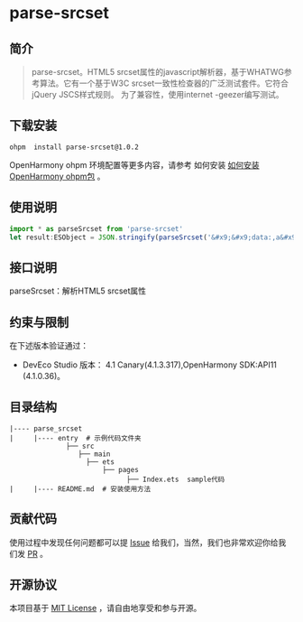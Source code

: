 # parse-srcset

## 简介

> parse-srcset。HTML5 srcset属性的javascript解析器，基于WHATWG参考算法。它有一个基于W3C srcset一致性检查器的广泛测试套件。它符合jQuery
> JSCS样式规则。
> 为了兼容性，使用internet -geezer编写测试。

## 下载安装

```shell
ohpm  install parse-srcset@1.0.2
```

OpenHarmony ohpm 环境配置等更多内容，请参考 如何安装 [如何安装OpenHarmony ohpm包](https://gitee.com/openharmony-tpc/docs/blob/master/OpenHarmony_har_usage.md) 。

## 使用说明

```js
import * as parseSrcset from 'parse-srcset'
let result:ESObject = JSON.stringify(parseSrcset('&#x9;&#x9;data:,a&#x9;&#x9;1x&#x9;&#x9'));
```
## 接口说明
parseSrcset：解析HTML5 srcset属性

## 约束与限制

在下述版本验证通过：

- DevEco Studio 版本： 4.1 Canary(4.1.3.317),OpenHarmony SDK:API11 (4.1.0.36)。

## 目录结构

````
|---- parse_srcset
|     |---- entry  # 示例代码文件夹
              ├── src  
                 ├── main   
                   ├── ets
                       ├── pages
                             ├── Index.ets  sample代码
|     |---- README.md  # 安装使用方法                    
````

## 贡献代码

使用过程中发现任何问题都可以提 [Issue](https://gitee.com/openharmony-tpc/openharmony_tpc_samples/issues)
给我们，当然，我们也非常欢迎你给我们发 [PR](https://gitee.com/openharmony-tpc/openharmony_tpc_samples/pulls) 。

## 开源协议

本项目基于 [MIT License](https://gitee.com/openharmony-tpc/openharmony_tpc_samples/blob/master/parse-srcset/LICENSE) ，请自由地享受和参与开源。
